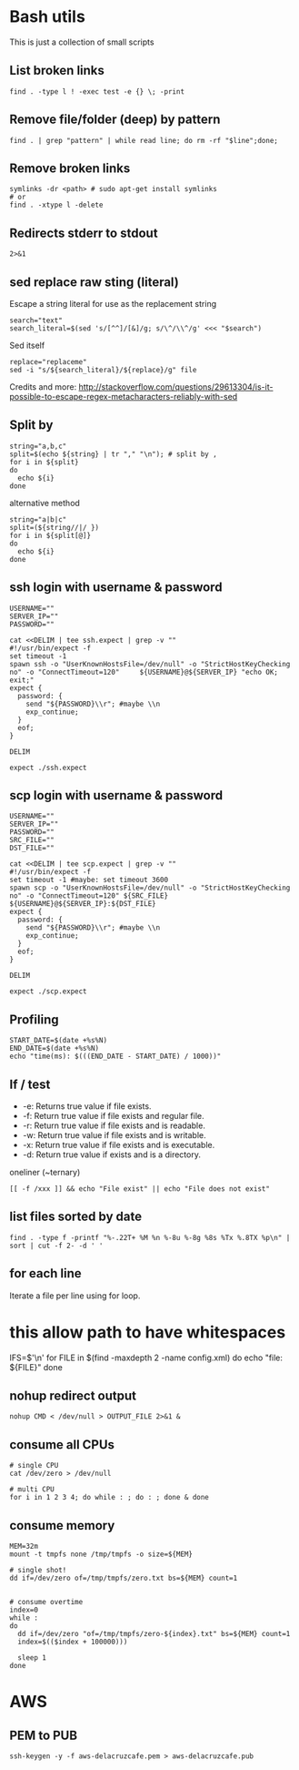 # Bash utils

This is just a collection of small scripts

## List broken links

    find . -type l ! -exec test -e {} \; -print

## Remove file/folder (deep) by pattern


    find . | grep "pattern" | while read line; do rm -rf "$line";done;

## Remove broken links

    symlinks -dr <path> # sudo apt-get install symlinks
    # or
    find . -xtype l -delete

## Redirects stderr to stdout

    2>&1

## sed replace raw sting (literal)

Escape a string literal for use as the replacement string

    search="text"
    search_literal=$(sed 's/[^^]/[&]/g; s/\^/\\^/g' <<< "$search")

Sed itself

    replace="replaceme"
    sed -i "s/${search_literal}/${replace}/g" file

Credits and more: http://stackoverflow.com/questions/29613304/is-it-possible-to-escape-regex-metacharacters-reliably-with-sed


## Split by

    string="a,b,c"
    split=$(echo ${string} | tr "," "\n"); # split by ,
    for i in ${split}
    do
      echo ${i}
    done

alternative method

    string="a|b|c"
    split=(${string//|/ })
    for i in ${split[@]}
    do
      echo ${i}
    done


## ssh login with username & password


    USERNAME=""
    SERVER_IP=""
    PASSWORD=""

    cat <<DELIM | tee ssh.expect | grep -v ""
    #!/usr/bin/expect -f
    set timeout -1
    spawn ssh -o "UserKnownHostsFile=/dev/null" -o "StrictHostKeyChecking no" -o "ConnectTimeout=120"     ${USERNAME}@${SERVER_IP} "echo OK; exit;"
    expect {
      password: {
        send "${PASSWORD}\\r"; #maybe \\n
        exp_continue;
      }
      eof;
    }

    DELIM

    expect ./ssh.expect

## scp login with username & password

    USERNAME=""
    SERVER_IP=""
    PASSWORD=""
    SRC_FILE=""
    DST_FILE=""

    cat <<DELIM | tee scp.expect | grep -v ""
    #!/usr/bin/expect -f
    set timeout -1 #maybe: set timeout 3600
    spawn scp -o "UserKnownHostsFile=/dev/null" -o "StrictHostKeyChecking no" -o "ConnectTimeout=120" ${SRC_FILE} ${USERNAME}@${SERVER_IP}:${DST_FILE}
    expect {
      password: {
        send "${PASSWORD}\\r"; #maybe \\n
        exp_continue;
      }
      eof;
    }

    DELIM

    expect ./scp.expect

## Profiling

    START_DATE=$(date +%s%N)
    END_DATE=$(date +%s%N)
    echo "time(ms): $(((END_DATE - START_DATE) / 1000))"

## If / test

* -e: Returns true value if file exists.
* -f: Return true value if file exists and regular file.
* -r: Return true value if file exists and is readable.
* -w: Return true value if file exists and is writable.
* -x: Return true value if file exists and is executable.
* -d: Return true value if exists and is a directory.


oneliner (~ternary)

    [[ -f /xxx ]] && echo "File exist" || echo "File does not exist"


## list files sorted by date

    find . -type f -printf "%-.22T+ %M %n %-8u %-8g %8s %Tx %.8TX %p\n" | sort | cut -f 2- -d ' '

## for each line

Iterate a file per line using for loop.

  # this allow path to have whitespaces
  IFS=$'\n'
  for FILE in $(find -maxdepth 2 -name config.xml)
  do
    echo "file: ${FILE}"
  done

## nohup redirect output

    nohup CMD < /dev/null > OUTPUT_FILE 2>&1 &

## consume all CPUs

    # single CPU
    cat /dev/zero > /dev/null

    # multi CPU
    for i in 1 2 3 4; do while : ; do : ; done & done


## consume memory

    MEM=32m
    mount -t tmpfs none /tmp/tmpfs -o size=${MEM}

    # single shot!
    dd if=/dev/zero of=/tmp/tmpfs/zero.txt bs=${MEM} count=1


    # consume overtime
    index=0
    while :
    do
      dd if=/dev/zero "of=/tmp/tmpfs/zero-${index}.txt" bs=${MEM} count=1
      index=$(($index + 100000)))

      sleep 1
    done

# AWS

## PEM to PUB

    ssh-keygen -y -f aws-delacruzcafe.pem > aws-delacruzcafe.pub
